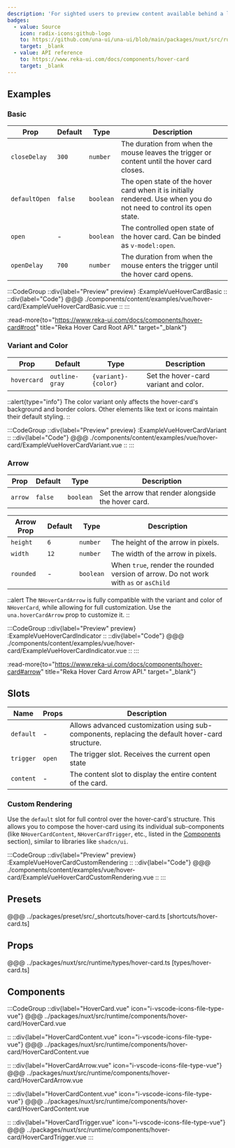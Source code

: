 ```yaml
---
description: 'For sighted users to preview content available behind a link.'
badges:
  - value: Source
    icon: radix-icons:github-logo
    to: https://github.com/una-ui/una-ui/blob/main/packages/nuxt/src/runtime/components/hover-card/HoverCard.vue
    target: _blank
  - value: API reference
    to: https://www.reka-ui.com/docs/components/hover-card
    target: _blank
---
```


## Examples

### Basic

| Prop          | Default | Type      | Description                                                                                                         |
| ------------- | ------- | --------- | ------------------------------------------------------------------------------------------------------------------- |
| `closeDelay`  | `300`   | `number`  | The duration from when the mouse leaves the trigger or content until the hover card closes.                         |
| `defaultOpen` | `false` | `boolean` | The open state of the hover card when it is initially rendered. Use when you do not need to control its open state. |
| `open`        | -       | `boolean` | The controlled open state of the hover card. Can be binded as `v-model:open`.                                       |
| `openDelay`   | `700`   | `number`  | The duration from when the mouse enters the trigger until the hover card opens.                                     |

:::CodeGroup
::div{label="Preview" preview}
:ExampleVueHoverCardBasic
::
::div{label="Code"}
@@@ ./components/content/examples/vue/hover-card/ExampleVueHoverCardBasic.vue
::
:::

:read-more{to="https://www.reka-ui.com/docs/components/hover-card#root" title="Reka Hover Card Root API." target="_blank"}

### Variant and Color

| Prop        | Default        | Type                | Description                           |
| ----------- | -------------- | ------------------- | ------------------------------------- |
| `hovercard` | `outline-gray` | `{variant}-{color}` | Set the hover-card variant and color. |

::alert{type="info"}
The color variant only affects the hover-card's background and border colors. Other elements like text or icons maintain their default styling.
::

:::CodeGroup
::div{label="Preview" preview}
:ExampleVueHoverCardVariant
::
::div{label="Code"}
@@@ ./components/content/examples/vue/hover-card/ExampleVueHoverCardVariant.vue
::
:::

### Arrow

| Prop    | Default | Type      | Description                                         |
| ------- | ------- | --------- | --------------------------------------------------- |
| `arrow` | `false` | `boolean` | Set the arrow that render alongside the hover card. |

| Arrow Prop | Default | Type      | Description                                                                          |
| ---------- | ------- | --------- | ------------------------------------------------------------------------------------ |
| `height`   | `6`     | `number`  | The height of the arrow in pixels.                                                   |
| `width`    | `12`    | `number`  | The width of the arrow in pixels.                                                    |
| `rounded`  | -       | `boolean` | When `true`, render the rounded version of arrow. Do not work with `as` or `asChild` |

::alert
The `NHoverCardArrow` is fully compatible with the variant and color of `NHoverCard`, while allowing for full customization. Use the `una.hoverCardArrow` prop to customize it.
::

:::CodeGroup
::div{label="Preview" preview}
:ExampleVueHoverCardIndicator
::
::div{label="Code"}
@@@ ./components/content/examples/vue/hover-card/ExampleVueHoverCardIndicator.vue
::
:::

:read-more{to="https://www.reka-ui.com/docs/components/hover-card#arrow" title="Reka Hover Card Arrow API." target="_blank"}

## Slots

| Name      | Props  | Description                                                                                     |
| --------- | ------ | ----------------------------------------------------------------------------------------------- |
| `default` | -      | Allows advanced customization using sub-components, replacing the default hover-card structure. |
| `trigger` | `open` | The trigger slot. Receives the current open state                                               |
| `content` | -      | The content slot to display the entire content of the card.                                     |

### Custom Rendering

Use the `default` slot for full control over the hover-card's structure. This allows you to compose the hover-card using its individual sub-components (like `NHoverCardContent`, `NHoverCardTrigger`, etc., listed in the [Components](#components) section), similar to libraries like `shadcn/ui`.

:::CodeGroup
::div{label="Preview" preview}
:ExampleVueHoverCardCustomRendering
::
::div{label="Code"}
@@@ ./components/content/examples/vue/hover-card/ExampleVueHoverCardCustomRendering.vue
::
:::

## Presets

@@@ ../packages/preset/src/_shortcuts/hover-card.ts [shortcuts/hover-card.ts]

## Props

@@@ ../packages/nuxt/src/runtime/types/hover-card.ts [types/hover-card.ts]

## Components

:::CodeGroup
::div{label="HoverCard.vue" icon="i-vscode-icons-file-type-vue"}
@@@ ../packages/nuxt/src/runtime/components/hover-card/HoverCard.vue

::
::div{label="HoverCardContent.vue" icon="i-vscode-icons-file-type-vue"}
@@@ ../packages/nuxt/src/runtime/components/hover-card/HoverCardContent.vue

::
::div{label="HoverCardArrow.vue" icon="i-vscode-icons-file-type-vue"}
@@@ ../packages/nuxt/src/runtime/components/hover-card/HoverCardArrow.vue

::
::div{label="HoverCardContent.vue" icon="i-vscode-icons-file-type-vue"}
@@@ ../packages/nuxt/src/runtime/components/hover-card/HoverCardContent.vue

::
::div{label="HoverCardTrigger.vue" icon="i-vscode-icons-file-type-vue"}
@@@ ../packages/nuxt/src/runtime/components/hover-card/HoverCardTrigger.vue
:::
